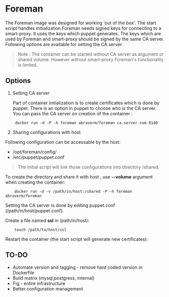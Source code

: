 Foreman
=======
The Foreman image was designed for working 'out of the box'. The start script
handles initialization.Foreman needs signed keys for connecting to a
smart-proxy. It uses the keys which puppet generates. The keys which are used
by Foreman and smart-proxy should be signed by the same CA server.
Following options are available for setting the CA server.

> Note : The container can be started without CA server as argument or shared
> volume. However without smart-proxy Foreman's functionality is limited.

Options
-------
1. Setting CA server

    Part of container initialization is to create certificates which is done
by puppet. There is an option in puppet to choose who is the CA server.
You can pass the CA server on creation of the container :

        docker run -d -P -h foreman abraverm/foreman ca.server.com 8140


2. Sharing configurations with host

  Following configuration can be accessable by the host:

   - /opt/foreman/config/
   - /etc/puppet/puppet.conf
  > The initial script will link those configurations into directory /shared.

  To create the directory and share it with host , use **--volume** argument
  when creating the container:

        docker run -d -v /path/in/host:/shared -P -h foreman abraverm/foreman

  Setting the CA server is done by editing puppet.conf
  (/path/in/host/puppet.conf).

  Create a file named **ssl** in /path/in/host/:

        touch /path/to/host/ssl

  Restart the container (the start script will generate new certificates):

TO-DO
-----

  - Automate version and tagging - remove hard coded version in Dockerfile
  - Build matrix (mysql,postgress, internal)
  - Fig - entire infrastructure
  - Better configuration management

[1]: http://docs.puppetlabs.com/puppet/latest/reference/environments.html#enabling-directory-environments
